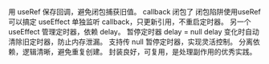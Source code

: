 用 useRef 保存回调，避免闭包捕获旧值。 callback 闭包了
闭包陷阱使用useRef 可以搞定
useEffect 单独监听 callback，只更新引用，不重启定时器。
另一个 useEffect 管理定时器，依赖 delay。 暂停定时器 delay = null
delay 变化时自动清除旧定时器，防止内存泄漏。
支持传 null 暂停定时器，实现灵活控制。
分离依赖，逻辑清晰，避免重复创建。
封装良好，可复用，是处理副作用的优秀实践。
